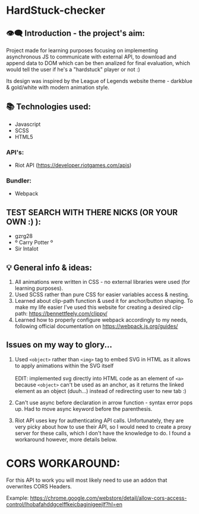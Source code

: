 ﻿# HardStuck-checker

## 👁️‍🗨️ Introduction - the project's aim:

Project made for learning purposes focusing on implementing asynchronous JS to communicate with external API, to download and append data to DOM which can be then analized
for final evaluation, which would tell the user if he's a "hardstuck" player or not :)

Its design was inspired by the League of Legends website theme - darkblue & gold/white with modern animation style.

## 📚 Technologies used:

- Javascript
- SCSS
- HTML5

### API's:

- Riot API (https://developer.riotgames.com/apis)

### Bundler:

- Webpack

## TEST SEARCH WITH THERE NICKS (OR YOUR OWN :) ):

- gzrg28
- º Carry Potter º
- Sir lntaIot


## 💡 General info & ideas:

1. All animations were written in CSS - no external libraries were used (for learning purposes).
2. Used SCSS rather than pure CSS for easier variables access & nesting.
3. Learned about clip-path function & used it for anchor/button shaping. To make my life easier I've used this website for creating a desired clip-path: https://bennettfeely.com/clippy/
4. Learned how to properly configure webpack accordingly to my needs, following official documentation on https://webpack.js.org/guides/

## Issues on my way to glory...

1. Used `<object>` rather than `<img>` tag to embed SVG in HTML as it allows to apply animations within the SVG itself <br /><br />
   EDIT:
   implemented svg directly into HTML code as an element of `<a>` because `<object>` can't be used as an anchor, as it returns the linked element as an object (duuh...) instead of redirecting user to new tab :)

2. Can't use async before declaration in arrow function - syntax error pops up. Had to move async keyword before the parenthesis.

3. Riot API uses key for authenticating API calls. Unfortunately, they are very picky about how to use their API, so I would need to create a proxy server for these calls, which I don't have the knowledge to do. I found a workaround however, more details below.

# CORS WORKAROUND:

For this API to work you will most likely need to use an addon that overwrites CORS Headers.

Example: https://chrome.google.com/webstore/detail/allow-cors-access-control/lhobafahddgcelffkeicbaginigeejlf?hl=en
